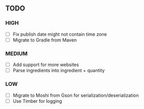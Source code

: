 ## TODO

### HIGH
- [ ] Fix publish date might not contain time zone
- [ ] Migrate to Gradle from Maven

### MEDIUM
- [ ] Add support for more websites
- [ ] Parse ingredients into ingredient + quantity

### LOW
- [ ] Migrate to Moshi from Gson for serialization/deserialization
- [ ] Use Timber for logging
